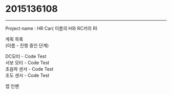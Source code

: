 # 2015136108

------------------------------------

Project name : HR Car( 이름의 H와 RC카의 R)

계획 목록  
(이름 - 진행 중인 단계)

DC모터 - Code Test  
서보 모터 - Code Test  
초음파 센서 - Code Test  
조도 센서 - Code Test  

앱 인벤
